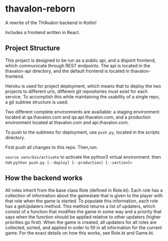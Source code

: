 # thavalon-reborn
A rewrite of the THAvalon backend in Kotlin!

Includes a frontend written in React. 

## Project Structure
This project is designed to be run as a public api, and a disjoint frontend, which communicate through REST endpoints.
The api is located in the thavalon-api directory, and the default frontend is located in thavalon-frontend.

Heroku is used for project deployment, which means that to deploy the two projects to different urls, different git repositories must exist for each service. To accomplish this while maintaining the usability of a single repo, a git subtree structure is used. 

Two different complete environments are availiable: a staging environment located at qa.thavalon.com and qa.api.thavalon.com,
and a production environment located at thavalon.com and api.thavalon.com. 

To push to the subtrees for deployment, use ``push.py``, located in the scripts directory.

First push all changes to this repo.
Then,run:

``source venv/bin/activate`` to activate the python3 virtual environment.
then run ``python push.py [--deploy] [--production] [--section]>``

## How the backend works
All roles inherit from the base class Role (defined in Role.kt). Each role has a collection of information about the gamestate
that is given to the player with that role when the game is started. To populate this information, each role has a getUpdaters
method. This method returns a list of updaters, which consist of a function that modifies the game in some way and a priority
that says when the function should be applied relative to other updaters (higher priorities go first). When the game is created,
all updaters for all roles are collected, sorted, and applied in order to fill in all information for the current game. For the
exact details on how this works, see Role.kt and Game.kt.


